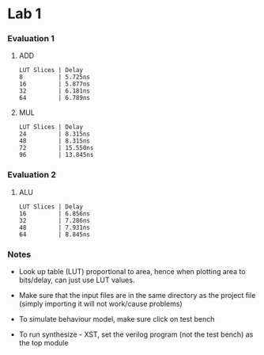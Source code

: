 # Lab 1

### Evaluation 1

1. ADD

	```
	LUT Slices | Delay
	8          | 5.725ns
	16         | 5.877ns
	32         | 6.181ns
	64         | 6.789ns
	```

2. MUL 

	```
	LUT Slices | Delay
	24         | 8.315ns
	48         | 8.315ns
	72         | 15.550ns
	96         | 13.845ns
	```

### Evaluation 2

1. ALU

	```
	LUT Slices | Delay
	16         | 6.856ns
	32         | 7.286ns
	48         | 7.931ns
	64         | 8.845ns
	```

### Notes

- Look up table (LUT) proportional to area, hence when plotting area to bits/delay, can just use LUT values.

- Make sure that the input files are in the same directory as the project file (simply importing it will not work/cause problems)

- To simulate behaviour model, make sure click on test bench

- To run synthesize - XST, set the verilog program (not the test bench) as the top module